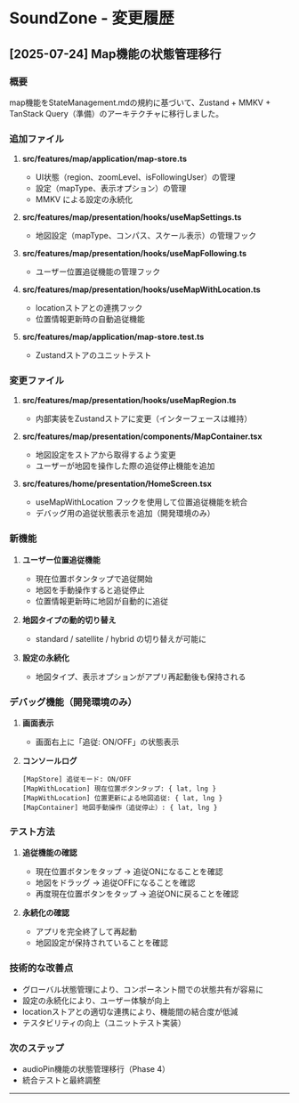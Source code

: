 # SoundZone - 変更履歴

## [2025-07-24] Map機能の状態管理移行

### 概要
map機能をStateManagement.mdの規約に基づいて、Zustand + MMKV + TanStack Query（準備）のアーキテクチャに移行しました。

### 追加ファイル
1. **src/features/map/application/map-store.ts**
   - UI状態（region、zoomLevel、isFollowingUser）の管理
   - 設定（mapType、表示オプション）の管理
   - MMKV による設定の永続化

2. **src/features/map/presentation/hooks/useMapSettings.ts**
   - 地図設定（mapType、コンパス、スケール表示）の管理フック

3. **src/features/map/presentation/hooks/useMapFollowing.ts**
   - ユーザー位置追従機能の管理フック

4. **src/features/map/presentation/hooks/useMapWithLocation.ts**
   - locationストアとの連携フック
   - 位置情報更新時の自動追従機能

5. **src/features/map/application/map-store.test.ts**
   - Zustandストアのユニットテスト

### 変更ファイル
1. **src/features/map/presentation/hooks/useMapRegion.ts**
   - 内部実装をZustandストアに変更（インターフェースは維持）

2. **src/features/map/presentation/components/MapContainer.tsx**
   - 地図設定をストアから取得するよう変更
   - ユーザーが地図を操作した際の追従停止機能を追加

3. **src/features/home/presentation/HomeScreen.tsx**
   - useMapWithLocation フックを使用して位置追従機能を統合
   - デバッグ用の追従状態表示を追加（開発環境のみ）

### 新機能
1. **ユーザー位置追従機能**
   - 現在位置ボタンタップで追従開始
   - 地図を手動操作すると追従停止
   - 位置情報更新時に地図が自動的に追従

2. **地図タイプの動的切り替え**
   - standard / satellite / hybrid の切り替えが可能に

3. **設定の永続化**
   - 地図タイプ、表示オプションがアプリ再起動後も保持される

### デバッグ機能（開発環境のみ）
1. **画面表示**
   - 画面右上に「追従: ON/OFF」の状態表示

2. **コンソールログ**
   ```
   [MapStore] 追従モード: ON/OFF
   [MapWithLocation] 現在位置ボタンタップ: { lat, lng }
   [MapWithLocation] 位置更新による地図追従: { lat, lng }
   [MapContainer] 地図手動操作（追従停止）: { lat, lng }
   ```

### テスト方法
1. **追従機能の確認**
   - 現在位置ボタンをタップ → 追従ONになることを確認
   - 地図をドラッグ → 追従OFFになることを確認
   - 再度現在位置ボタンをタップ → 追従ONに戻ることを確認

2. **永続化の確認**
   - アプリを完全終了して再起動
   - 地図設定が保持されていることを確認

### 技術的な改善点
- グローバル状態管理により、コンポーネント間での状態共有が容易に
- 設定の永続化により、ユーザー体験が向上
- locationストアとの適切な連携により、機能間の結合度が低減
- テスタビリティの向上（ユニットテスト実装）

### 次のステップ
- audioPin機能の状態管理移行（Phase 4）
- 統合テストと最終調整

---
